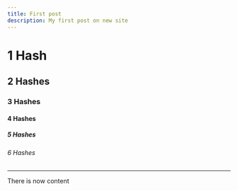 ```yaml
---
title: First post
description: My first post on new site
---
```

# 1 Hash
## 2 Hashes
### 3 Hashes
#### 4 Hashes
##### 5 Hashes
###### 6 Hashes
***
There is now content